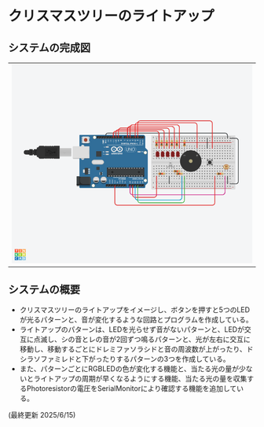 # クリスマスツリーのライトアップ

## システムの完成図

<table align=center>
  <tr>
    <td>
      <img width=600px src="./wooden_decoration.png">
    </td>
  </tr>
</table>

## システムの概要

- クリスマスツリーのライトアップをイメージし、ボタンを押すと5つのLEDが光るパターンと、音が変化するような回路とプログラムを作成している。
- ライトアップのパターンは、LEDを光らせず音がないパターンと、LEDが交互に点滅し、シの音とレの音が2回ずつ鳴るパターンと、光が左右に交互に移動し、移動するごとにドレミファソラシドと音の周波数が上がったり、ドシラソファミレドと下がったりするパターンの3つを作成している。
- また、パターンごとにRGBLEDの色が変化する機能と、当たる光の量が少ないとライトアップの周期が早くなるようにする機能、当たる光の量を収集するPhotoresistorの電圧をSerialMonitorにより確認する機能を追加している。

(最終更新 2025/6/15)
